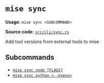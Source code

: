 # `mise sync`

**Usage**: `mise sync <SUBCOMMAND>`

**Source code**: [`src/cli/sync.rs`](https://github.com/jdx/mise/blob/main/src/cli/sync.rs)

Add tool versions from external tools to mise

## Subcommands

- [`mise sync node [FLAGS]`](/cli/sync/node.md)
- [`mise sync python <--pyenv>`](/cli/sync/python.md)
